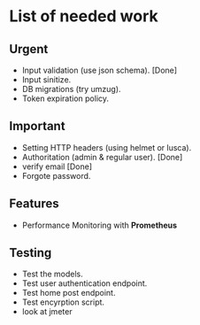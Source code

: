 # List of needed work

## Urgent

- Input validation (use json schema). [Done]
- Input sinitize.
- DB migrations (try umzug).
- Token expiration policy.

## Important

- Setting HTTP headers (using helmet or lusca).
- Authoritation (admin & regular user). [Done]
- verify email [Done]
- Forgote password.

## Features

- Performance Monitoring with **Prometheus**

## Testing

- Test the models.
- Test user authentication endpoint.
- Test home post endpoint.
- Test encyrption script.
- look at jmeter
